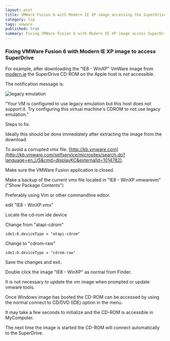 ```yaml
---
layout: post
title: VMWare Fusion 6 with Modern IE XP image accessing the SuperDrive
category: tip
tags: vmware
published: true
summary: Fixing VMWare Fusion 6 with Modern IE XP image access SuperDrive
---
```


### Fixing VMWare Fusion 6 with Modern IE XP image to access SuperDrive

For example, after downloading the "IE8 - WinXP" VmWare image from [modern.ie](http://dev.modern.ie/tools/vms/mac/)
the SuperDrive CD-ROM on the Apple host is not accessible. 

The notification message is:

![legacy emulation](https://raw.githubusercontent.com/griffio/griffio.github.io/master/public/legacy-emulation.png)

"Your VM is configured to use legacy emulation but this host does not support it.
Try configuring this virtual machine's CDROM to not use legacy emulation."

Steps to fix.

Ideally this should be done immediately after extracting the image from the download.

To avoid a corrupted vmx file. [http://kb.vmware.com](http://kb.vmware.com/selfservice/microsites/search.do?language=en_US&cmd=displayKC&externalId=1014782).

Make sure the VMWare Fusion application is closed.

Make a backup of the current vmx file located in "IE8 - WinXP.vmwarevm" ("Show Package Contents") 

Preferably using Vim or other commandline editor.

edit "IE8 - WinXP.vmx"

Locate the cd-rom ide device

Change from "atapi-cdrom"

~~~
ide1:0.deviceType = "atapi-cdrom"
~~~

Change to "cdrom-raw"

~~~
ide1:0.deviceType = "cdrom-raw"
~~~

Save the changes and exit.

Double click the image "IE8 - WinXP" as normal from Finder.

It is not necessary to update the vm image when prompted or update vmware tools.

Once Windows image has booted the CD-ROM can be accessed by using the normal connect to CD/DVD (IDE) option in the menu.

It may take a few seconds to initialize and the CD-ROM is accessible in MyComputer.

The next time the image is started the CD-ROM will connect automatically to the SuperDrive.


